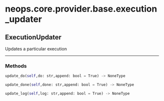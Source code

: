 # neops.core.provider.base.execution_updater
## ExecutionUpdater
Updates a particular execution

----------

### Methods
```python
update_do(self,do: str,append: bool = True) -> NoneType
```
```python
update_done(self,done: str,append: bool = True) -> NoneType
```
```python
update_log(self,log: str,append: bool = True) -> NoneType
```